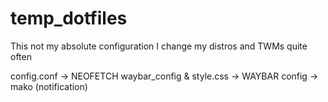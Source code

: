 # temp_dotfiles
This not my absolute configuration I change my distros and TWMs quite often 

config.conf -> NEOFETCH
	waybar_config & style.css -> WAYBAR 
	config -> mako (notification)
